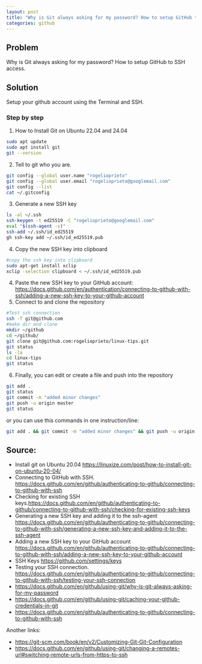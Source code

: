 ```yaml
---
layout: post
title: "Why is Git always asking for my password? How to setup GitHub to SSH access."
categories: github
---
```



## Problem 

Why is Git always asking for my password? How to setup GitHub to SSH access.


## Solution 

Setup your github account using the Terminal and SSH.

### Step by step

1. How to Install Git on Ubuntu 22.04 and 24.04
```bash
sudo apt update
sudo apt install git
git --version
```
2. Tell to git who you are.
```bash
git config --global user.name "rogelioprieto"
git config --global user.email "rogelioprieto@googlemail.com"
git config --list
cat ~/.gitconfig
```
3. Generate a new SSH key 
```bash
ls -al ~/.ssh
ssh-keygen -t ed25519 -C "rogelioprieto@googlemail.com"
eval "$(ssh-agent -s)"
ssh-add ~/.ssh/id_ed25519
gh ssh-key add ~/.ssh/id_ed25519.pub
```
4.  Copy the new SSH key into clipboard
```bash
#copy the ssh key into clipboard
sudo apt-get install xclip
xclip -selection clipboard < ~/.ssh/id_ed25519.pub
```
4.  Paste the new SSH key to your GitHub account:  <https://docs.github.com/en/authentication/connecting-to-github-with-ssh/adding-a-new-ssh-key-to-your-github-account>
5. Connect to and clone the repository
```bash
#Test ssh connection
ssh -T git@github.com
#make dir and clone
mkdir ~/github
cd ~/github/
git clone git@github.com:rogelioprieto/linux-tips.git
git status
ls -la
cd linux-tips
git status
```
6. Finally, you can edit or create a file and push into the repository
```bash
git add .
git status
git commit -m "added minor changes"
git push -u origin master
git status
```

or you can use this commands in one instruction/line:
```bash
git add . && git commit -m "added minor changes" && git push -u origin master
```

## Source:
- Install git on Ubuntu 20.04 <https://linuxize.com/post/how-to-install-git-on-ubuntu-20-04/>
- Connecting to GitHub with SSH. <https://docs.github.com/en/github/authenticating-to-github/connecting-to-github-with-ssh>
-  Checking for existing SSH keys.<https://docs.github.com/en/github/authenticating-to-github/connecting-to-github-with-ssh/checking-for-existing-ssh-keys>
- Generating a new SSH key and adding it to the ssh-agent <https://docs.github.com/en/github/authenticating-to-github/connecting-to-github-with-ssh/generating-a-new-ssh-key-and-adding-it-to-the-ssh-agent>
- Adding a new SSH key to your GitHub account <https://docs.github.com/en/github/authenticating-to-github/connecting-to-github-with-ssh/adding-a-new-ssh-key-to-your-github-account>
- SSH Keys <https://github.com/settings/keys>
- Testing your SSH connection. <https://docs.github.com/en/github/authenticating-to-github/connecting-to-github-with-ssh/testing-your-ssh-connection>
- <https://docs.github.com/en/github/using-git/why-is-git-always-asking-for-my-password>
- <https://docs.github.com/en/github/using-git/caching-your-github-credentials-in-git>
- <https://docs.github.com/en/github/authenticating-to-github/connecting-to-github-with-ssh>


Another links:
- <https://git-scm.com/book/en/v2/Customizing-Git-Git-Configuration>
- <https://docs.github.com/en/github/using-git/changing-a-remotes-url#switching-remote-urls-from-https-to-ssh>


